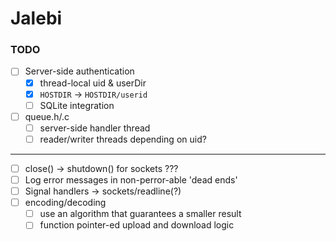 # Jalebi

### TODO

- [ ] Server-side authentication
    - [x] thread-local uid & userDir
    - [x] `HOSTDIR` -> `HOSTDIR/userid`
    - [ ] SQLite integration
- [ ] queue.h/.c
    - [ ] server-side handler thread
    - [ ] reader/writer threads depending on uid?
---
- [ ] close() -> shutdown() for sockets ???
- [ ] Log error messages in non-perror-able 'dead ends'
- [ ] Signal handlers -> sockets/readline(?)
- [ ] encoding/decoding
    - [ ] use an algorithm that guarantees a smaller result
    - [ ] function pointer-ed upload and download logic